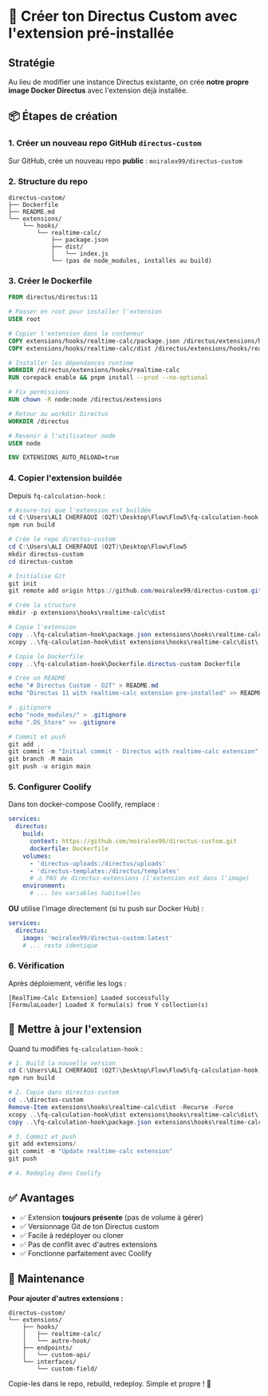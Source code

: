 # 🚀 Créer ton Directus Custom avec l'extension pré-installée

## Stratégie

Au lieu de modifier une instance Directus existante, on crée **notre propre image Docker Directus** avec l'extension déjà installée.

## 📦 Étapes de création

### 1. Créer un nouveau repo GitHub `directus-custom`

Sur GitHub, crée un nouveau repo **public** : `moiralex99/directus-custom`

### 2. Structure du repo

```
directus-custom/
├── Dockerfile
├── README.md
└── extensions/
    └── hooks/
        └── realtime-calc/
            ├── package.json
            ├── dist/
            │   └── index.js
            └── (pas de node_modules, installés au build)
```

### 3. Créer le Dockerfile

```dockerfile
FROM directus/directus:11

# Passer en root pour installer l'extension
USER root

# Copier l'extension dans le conteneur
COPY extensions/hooks/realtime-calc/package.json /directus/extensions/hooks/realtime-calc/
COPY extensions/hooks/realtime-calc/dist /directus/extensions/hooks/realtime-calc/dist

# Installer les dépendances runtime
WORKDIR /directus/extensions/hooks/realtime-calc
RUN corepack enable && pnpm install --prod --no-optional

# Fix permissions
RUN chown -R node:node /directus/extensions

# Retour au workdir Directus
WORKDIR /directus

# Revenir à l'utilisateur node
USER node

ENV EXTENSIONS_AUTO_RELOAD=true
```

### 4. Copier l'extension buildée

Depuis `fq-calculation-hook` :

```powershell
# Assure-toi que l'extension est buildée
cd C:\Users\ALI CHERFAOUI (O2T)\Desktop\Flow\Flow5\fq-calculation-hook
npm run build

# Crée le repo directus-custom
cd C:\Users\ALI CHERFAOUI (O2T)\Desktop\Flow\Flow5
mkdir directus-custom
cd directus-custom

# Initialise Git
git init
git remote add origin https://github.com/moiralex99/directus-custom.git

# Crée la structure
mkdir -p extensions\hooks\realtime-calc\dist

# Copie l'extension
copy ..\fq-calculation-hook\package.json extensions\hooks\realtime-calc\
xcopy ..\fq-calculation-hook\dist extensions\hooks\realtime-calc\dist\ /E /I

# Copie le Dockerfile
copy ..\fq-calculation-hook\Dockerfile.directus-custom Dockerfile

# Crée un README
echo "# Directus Custom - O2T" > README.md
echo "Directus 11 with realtime-calc extension pre-installed" >> README.md

# .gitignore
echo "node_modules/" > .gitignore
echo ".DS_Store" >> .gitignore

# Commit et push
git add .
git commit -m "Initial commit - Directus with realtime-calc extension"
git branch -M main
git push -u origin main
```

### 5. Configurer Coolify

Dans ton docker-compose Coolify, remplace :

```yaml
services:
  directus:
    build:
      context: https://github.com/moiralex99/directus-custom.git
      dockerfile: Dockerfile
    volumes:
      - 'directus-uploads:/directus/uploads'
      - 'directus-templates:/directus/templates'
      # ⚠️ PAS de directus-extensions (l'extension est dans l'image)
    environment:
      # ... tes variables habituelles
```

**OU** utilise l'image directement (si tu push sur Docker Hub) :

```yaml
services:
  directus:
    image: 'moiralex99/directus-custom:latest'
    # ... reste identique
```

### 6. Vérification

Après déploiement, vérifie les logs :

```
[RealTime-Calc Extension] Loaded successfully
[FormulaLoader] Loaded X formula(s) from Y collection(s)
```

## 🔄 Mettre à jour l'extension

Quand tu modifies `fq-calculation-hook` :

```powershell
# 1. Build la nouvelle version
cd C:\Users\ALI CHERFAOUI (O2T)\Desktop\Flow\Flow5\fq-calculation-hook
npm run build

# 2. Copie dans directus-custom
cd ..\directus-custom
Remove-Item extensions\hooks\realtime-calc\dist -Recurse -Force
xcopy ..\fq-calculation-hook\dist extensions\hooks\realtime-calc\dist\ /E /I
copy ..\fq-calculation-hook\package.json extensions\hooks\realtime-calc\

# 3. Commit et push
git add extensions/
git commit -m "Update realtime-calc extension"
git push

# 4. Redeploy dans Coolify
```

## ✅ Avantages

- ✅ Extension **toujours présente** (pas de volume à gérer)
- ✅ Versionnage Git de ton Directus custom
- ✅ Facile à redéployer ou cloner
- ✅ Pas de conflit avec d'autres extensions
- ✅ Fonctionne parfaitement avec Coolify

## 📝 Maintenance

**Pour ajouter d'autres extensions :**

```
directus-custom/
└── extensions/
    ├── hooks/
    │   ├── realtime-calc/
    │   └── autre-hook/
    ├── endpoints/
    │   └── custom-api/
    └── interfaces/
        └── custom-field/
```

Copie-les dans le repo, rebuild, redeploy. Simple et propre ! 🎯
